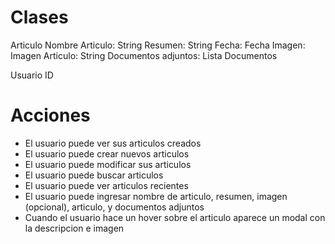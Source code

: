 # Clases

Articulo
Nombre Articulo: String
Resumen: String
Fecha: Fecha
Imagen: Imagen
Articulo: String
Documentos adjuntos: Lista Documentos

Usuario
ID

# Acciones

- El usuario puede ver sus articulos creados
- El usuario puede crear nuevos articulos
- El usuario puede modificar sus articulos
- El usuario puede buscar articulos
- El usuario puede ver articulos recientes
- El usuario puede ingresar nombre de articulo, resumen, imagen (opcional), articulo, y documentos adjuntos
- Cuando el usuario hace un hover sobre el articulo aparece un modal con la descripcion e imagen
